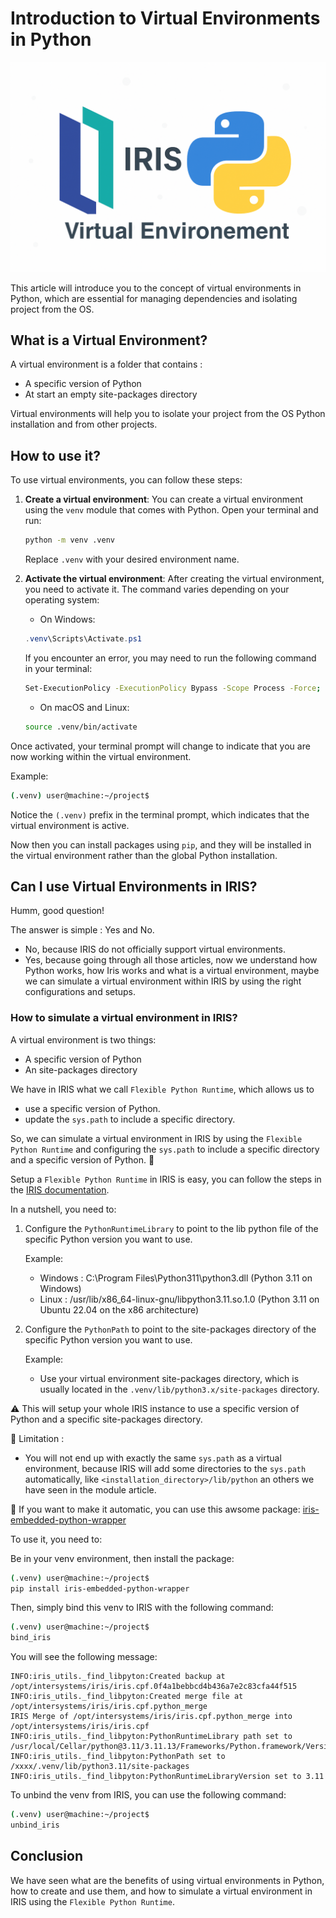 # Introduction to Virtual Environments in Python

![img](https://raw.githubusercontent.com/grongierisc/iris-python-article/master/misc/img/image%20venv.png)

This article will introduce you to the concept of virtual environments in Python, which are essential for managing dependencies and isolating project from the OS.

## What is a Virtual Environment?

A virtual environment is a folder that contains :

- A specific version of Python
- At start an empty site-packages directory

Virtual environments will help you to isolate your project from the OS Python installation and from other projects.

## How to use it?

To use virtual environments, you can follow these steps:

1. **Create a virtual environment**: You can create a virtual environment using the `venv` module that comes with Python. Open your terminal and run:

    ```bash
    python -m venv .venv
    ```
    Replace `.venv` with your desired environment name.

2. **Activate the virtual environment**: After creating the virtual environment, you need to activate it. The command varies depending on your operating system:

   - On Windows:
    ```ps1
    .venv\Scripts\Activate.ps1
    ```

    If you encounter an error, you may need to run the following command in your terminal:

    ```bash
    Set-ExecutionPolicy -ExecutionPolicy Bypass -Scope Process -Force; .venv\Scripts\Activate.ps1
    ```

   - On macOS and Linux:
   ```bash
   source .venv/bin/activate
   ```

Once activated, your terminal prompt will change to indicate that you are now working within the virtual environment.

Example:
```bash
(.venv) user@machine:~/project$
```

Notice the `(.venv)` prefix in the terminal prompt, which indicates that the virtual environment is active.

Now then you can install packages using `pip`, and they will be installed in the virtual environment rather than the global Python installation.

## Can I use Virtual Environments in IRIS?

Humm, good question!

The answer is simple : Yes and No.

- No, because IRIS do not officially support virtual environments.
- Yes, because going through all those articles, now we understand how Python works, how Iris works and what is a virtual environment, maybe we can simulate a virtual environment within IRIS by using the right configurations and setups.

### How to simulate a virtual environment in IRIS?

A virtual environment is two things:
- A specific version of Python
- An site-packages directory

We have in IRIS what we call `Flexible Python Runtime`, which allows us to 
- use a specific version of Python.
- update the `sys.path` to include a specific directory.

So, we can simulate a virtual environment in IRIS by using the `Flexible Python Runtime` and configuring the `sys.path` to include a specific directory and a specific version of Python. 🥳

Setup a `Flexible Python Runtime` in IRIS is easy, you can follow the steps in the [IRIS documentation](https://docs.intersystems.com/iris20251/csp/docbook/Doc.View.cls?KEY=GEPYTHON_flexible#GEPYTHON_flexible_overview).

In a nutshell, you need to:

1. Configure the `PythonRuntimeLibrary` to point to the lib python file of the specific Python version you want to use.
    
    Example:
    - Windows : C:\Program Files\Python311\python3.dll (Python 3.11 on Windows)
    - Linux : /usr/lib/x86_64-linux-gnu/libpython3.11.so.1.0 (Python 3.11 on Ubuntu 22.04 on the x86 architecture)

2. Configure the `PythonPath` to point to the site-packages directory of the specific Python version you want to use.

    Example:
    - Use your virtual environment site-packages directory, which is usually located in the `.venv/lib/python3.x/site-packages` directory.

⚠️ This will setup your whole IRIS instance to use a specific version of Python and a specific site-packages directory.

🩼 Limitation :
- You will not end up with exactly the same `sys.path` as a virtual environment, because IRIS will add some directories to the `sys.path` automatically, like `<installation_directory>/lib/python` an others we have seen in the module article.

🤫 If you want to make it automatic, you can use this awsome package: [iris-embedded-python-wrapper](https://grongierisc.github.io/iris-embedded-python-wrapper/)

To use it, you need to:

Be in your venv environment, then install the package:

```bash
(.venv) user@machine:~/project$
pip install iris-embedded-python-wrapper
```

Then, simply bind this venv to IRIS with the following command:

```bash
(.venv) user@machine:~/project$
bind_iris
```

You will see the following message:

```
INFO:iris_utils._find_libpyton:Created backup at /opt/intersystems/iris/iris.cpf.0f4a1bebbcd4b436a7e2c83cfa44f515
INFO:iris_utils._find_libpyton:Created merge file at /opt/intersystems/iris/iris.cpf.python_merge
IRIS Merge of /opt/intersystems/iris/iris.cpf.python_merge into /opt/intersystems/iris/iris.cpf
INFO:iris_utils._find_libpyton:PythonRuntimeLibrary path set to /usr/local/Cellar/python@3.11/3.11.13/Frameworks/Python.framework/Versions/3.11/Python
INFO:iris_utils._find_libpyton:PythonPath set to /xxxx/.venv/lib/python3.11/site-packages
INFO:iris_utils._find_libpyton:PythonRuntimeLibraryVersion set to 3.11
```

To unbind the venv from IRIS, you can use the following command:

```bash
(.venv) user@machine:~/project$
unbind_iris
```

## Conclusion

We have seen what are the benefits of using virtual environments in Python, how to create and use them, and how to simulate a virtual environment in IRIS using the `Flexible Python Runtime`.